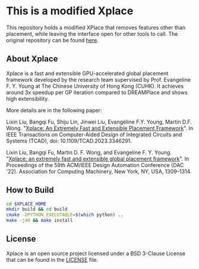 # This is a modified Xplace

This repository holds a modified XPlace that removes features other than placement, while leaving the interface open for other tools to call. The original repository can be found [here](https://github.com/cuhk-eda/Xplace).

## About Xplace
Xplace is a fast and extensible GPU-accelerated global placement framework developed by the research team supervised by Prof. Evangeline F. Y. Young at The Chinese University of Hong Kong (CUHK). It achieves around 3x speedup per GP iteration compared to DREAMPlace and shows high extensibility.

More details are in the following paper:

Lixin Liu, Bangqi Fu, Shiju Lin, Jinwei Liu, Evangeline F.Y. Young, Martin D.F. Wong. "[Xplace: An Extremely Fast and Extensible Placement Framework](https://ieeexplore.ieee.org/document/10373583)". In IEEE Transactions on Computer-Aided Design of Integrated Circuits and Systems (TCAD), doi: 10.1109/TCAD.2023.3346291.

Lixin Liu, Bangqi Fu, Martin D. F. Wong, and Evangeline F. Y. Young. "[Xplace: an extremely fast and extensible global placement framework](https://doi.org/10.1145/3489517.3530485)". In Proceedings of the 59th ACM/IEEE Design Automation Conference (DAC '22). Association for Computing Machinery, New York, NY, USA, 1309–1314. 

## How to Build

```bash
cd $XPLACE_HOME
mkdir build && cd build
cmake -DPYTHON_EXECUTABLE=$(which python) ..
make -j40 && make install
```
## License
Xplace is an open source project licensed under a BSD 3-Clause License that can be found in the [LICENSE](LICENSE) file.

